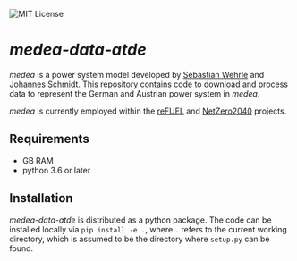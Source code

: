 ![MIT License](https://img.shields.io/badge/license-MIT-green)

_medea-data-atde_
======================================

_medea_ is a power system model developed by [Sebastian Wehrle](https://homepage.boku.ac.at/sebwehrle/index.html) and
[Johannes Schmidt](https://homepage.boku.ac.at/jschmidt/). 
This repository contains code to download and process data to represent the German and Austrian power system in _medea_.

_medea_ is currently employed within the [reFUEL](https://refuel.world)
and [NetZero2040](https://twitter.com/netzero2040)
projects.

Requirements
------------
* GB RAM
* python 3.6 or later


Installation
------------
_medea-data-atde_ is distributed as a python package.
The code can be installed locally via ```pip install -e .```, where `.` refers to the current working
directory, which is assumed to be the directory where `setup.py` can be found.